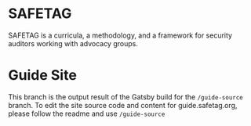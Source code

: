 # SAFETAG
SAFETAG is a curricula, a methodology, and a framework for security auditors working with advocacy groups.

# Guide Site

This branch is the output result of the Gatsby build for the `/guide-source` branch. To edit the site source code and content for guide.safetag.org, please follow the readme and use `/guide-source`
